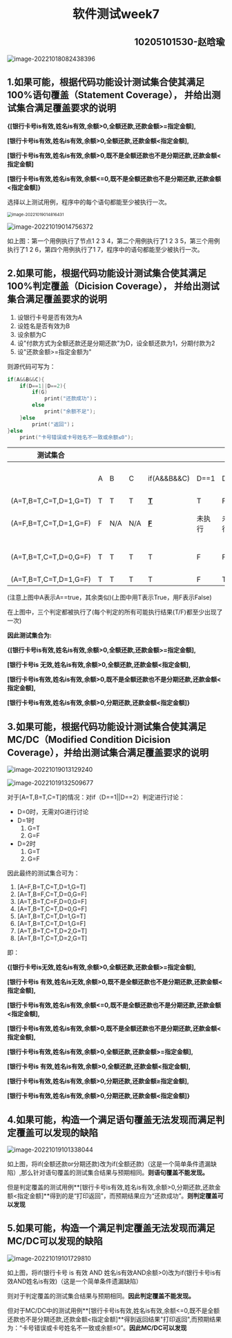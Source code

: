 <h1 align="center">软件测试week7</h1><h2 align="right">10205101530-赵晗瑜</h2>


![image-20221018082438396](C:/Users/zhy19/AppData/Roaming/Typora/typora-user-images/image-20221018082438396.png)

## 1.如果可能，根据代码功能设计测试集合使其满足 100%**语句覆盖**（Statement Coverage）， 并给出测试集合满足覆盖要求的说明

**{[银行卡号is有效,姓名is有效,余额>0,全额还款,还款金额>=指定金额],**

**[银行卡号is有效,姓名is有效,余额>0,全额还款,还款金额<指定金额],**

**[银行卡号is有效,姓名is有效,余额>0,既不是全额还款也不是分期还款,还款金额<指定金额]**

**[银行卡号is有效,姓名is有效,余额<=0,既不是全额还款也不是分期还款,还款金额<指定金额]}**

选择以上测试用例，程序中的每个语句都能至少被执行一次。

<img src="../../source/images/10205101530-%E8%B5%B5%E6%99%97%E7%91%9C-week7/image-20221019014816431.png" alt="image-20221019014816431" style="zoom:67%;" />

![image-20221019014756372](../../source/images/10205101530-%E8%B5%B5%E6%99%97%E7%91%9C-week7/image-20221019014756372.png)

如上图：第一个用例执行了节点1 2 3 4，第二个用例执行了1 2 3 5，第三个用例执行了1 2 6，第四个用例执行了1 7，程序中的语句都能至少被执行一次。

## 2.如果可能，根据代码功能设计测试集合使其满足 100%**判定覆盖**（Dicision Coverage）， 并给出测试集合满足覆盖要求的说明 

1. 设银行卡号是否有效为A
2. 设姓名是否有效为B
3. 设余额为C
4. 设"付款方式为全额还款还是分期还款"为D，设全额还款为1，分期付款为2
6. 设"还款金额>=指定金额为"

则源代码可写为：

```c
if(A&&B&&C){
    if(D==1||D==2){
        if(G)
            print("还款成功")；
        else
            print("余额不足");
    }else
        print("返回")；
}else
    print("卡号错误或卡号姓名不一致或余额≤0");
```

| 测试集合              |      |      |      |              |        |        |                  |              |                    |
| --------------------- | ---- | ---- | ---- | ------------ | ------ | ------ | ---------------- | ------------ | ------------------ |
|                       | A    | B    | C    | if(A&&B&&C)  | D==1   | D==2   | if(D==1\|\|D==2) | G            | 判定覆盖度（100%） |
| (A=T,B=T,C=T,D=1,G=T) | T    | T    | T    | <u>**T**</u> | T      | F      | <u>**T**</u>     | **<u>T</u>** |                    |
| (A=F,B=T,C=T,D=1,G=F) | F    | N/A  | N/A  | <u>**F**</u> | 未执行 | 未执行 | 未执行           | 未执行       |                    |
| (A=T,B=T,C=T,D=0,G=F) | T    | T    | T    | T            | F      | F      | <u>**F**</u>     | 未执行       |                    |
| (A=T,B=T,C=T,D=1,G=F) | T    | T    | T    | T            | F      | T      | T                | <u>**F**</u> |                    |

(注意上图中A表示A==true，其余类似)(上图中用T表示True，用F表示False)

在上图中，三个判定都被执行了(每个判定的所有可能执行结果(T/F)都至少出现了一次)

**因此测试集合为:**

**{[银行卡号is有效,姓名is有效,余额>0,全额还款,还款金额>=指定金额],**

**[银行卡号is 无效,姓名is有效,余额>0,全额还款,还款金额<指定金额],**

**[银行卡号is有效,姓名is有效,余额>0,既不是全额还款也不是分期还款,还款金额<指定金额],**

**[银行卡号is有效,姓名is有效,余额>0,分期还款,还款金额<指定金额]}**

## 3.如果可能，根据代码功能设计测试集合使其满足 MC/DC（Modified Condition Dicision Coverage），并给出测试集合满足覆盖要求的说明 

![image-20221019013129240](../../source/images/10205101530-%E8%B5%B5%E6%99%97%E7%91%9C-week7/image-20221019013129240.png)

![image-20221019132509677](../../source/images/10205101530-%E8%B5%B5%E6%99%97%E7%91%9C-week7/image-20221019132509677.png)

对于[A=T,B=T,C=T]的情况：对if（D==1||D==2）判定进行讨论：

- D=0时，无需对G进行讨论
- D=1时
  1. G=T
  2. G=F
- D=2时
  1. G=T
  2. G=F

因此最终的测试集合可为：

1. [A=F,B=T,C=T,D=1,G=T]
2. [A=T,B=F,C=T,D=0,G=F]
3. [A=T,B=T,C=F,D=0,G=F]
4. [A=T,B=T,C=T,D=0,G=F]
5. [A=T,B=T,C=T,D=1,G=T]
6. [A=T,B=T,C=T,D=1,G=F]
7. [A=T,B=T,C=T,D=2,G=T]
8. [A=T,B=T,C=T,D=2,G=T]

即：

**{[银行卡号is无效,姓名is有效,余额>0,全额还款,还款金额>=指定金额],**

**[银行卡号is 有效,姓名is无效,余额>0,既不是全额还款也不是分期还款,还款金额<指定金额],**

**[银行卡号is有效,姓名is有效,余额<=0,既不是全额还款也不是分期还款,还款金额<指定金额],**

**[银行卡号is有效,姓名is有效,余额>0,既不是全额还款也不是分期还款,还款金额<指定金额],**

**[银行卡号is有效,姓名is有效,余额>0,全额还款,还款金额>=指定金额],**

**[银行卡号is 有效,姓名is有效,余额>0,全额还款,还款金额<指定金额],**

**[银行卡号is有效,姓名is有效,余额>0,分期还款,还款金额≥指定金额],**

**[银行卡号is有效,姓名is有效,余额>0,分期还款,还款金额<指定金额]}**

## 4.如果可能，构造一个满足语句覆盖无法发现而满足判定覆盖可以发现的缺陷

![image-20221019101338044](../../source/images/10205101530-%E8%B5%B5%E6%99%97%E7%91%9C-week7/image-20221019101338044.png)

如上图，将if(全额还款or分期还款)改为if(全额还款)（这是一个简单条件遗漏缺陷）,那么针对语句覆盖的测试集合结果与预期相同。**则语句覆盖不能发现。**

但是判定覆盖的测试用例**[银行卡号is有效,姓名is有效,余额>0,分期还款,还款金额<指定金额]**得到的是“打印返回”，而预期结果应为“还款成功”。**则判定覆盖可以发现**

## 5.如果可能，构造一个满足判定覆盖无法发现而满足MC/DC可以发现的缺陷

![image-20221019101729810](../../source/images/10205101530-%E8%B5%B5%E6%99%97%E7%91%9C-week7/image-20221019101729810.png)

如上图，将if(银行卡号 is 有效 AND 姓名is有效AND余额>0)改为if(银行卡号is有效AND姓名is有效)（这是一个简单条件遗漏缺陷）

则对于判定覆盖的测试集合结果与预期相同。**因此判定覆盖不能发现。**

但对于MC/DC中的测试用例**[银行卡号is有效,姓名is有效,余额<=0,既不是全额还款也不是分期还款,还款金额<指定金额]**得到返回结果"打印返回",而预期结果为：“卡号错误或卡号姓名不一致或余额≤0”。**因此MC/DC可以发现**